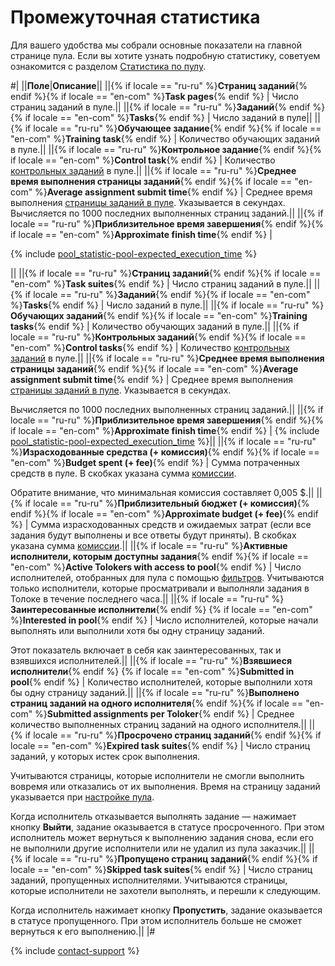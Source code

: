 # Промежуточная статистика

Для вашего удобства мы собрали основные показатели на главной странице пула. Если вы хотите узнать подробную статистику, советуем ознакомится с разделом [Статистика по пулу](pool_statistic-pool.md).

#|
||**Поле**|**Описание**||
||{% if locale == "ru-ru" %}**Страниц заданий**{% endif %}{% if locale == "en-com" %}**Task pages**{% endif %} | Число страниц заданий в пуле.||
||{% if locale == "ru-ru" %}**Заданий**{% endif %}{% if locale == "en-com" %}**Tasks**{% endif %} | Число заданий в пуле||
||{% if locale == "ru-ru" %}**Обучающее задание**{% endif %}{% if locale == "en-com" %}**Training task**{% endif %} | Количество обучающих заданий в пуле.||
||{% if locale == "ru-ru" %}**Контрольное задание**{% endif %}{% if locale == "en-com" %}**Control task**{% endif %} | Количество [контрольных заданий](../../glossary.md#control-task) в пуле.||
||{% if locale == "ru-ru" %}**Среднее время выполнения страницы заданий**{% endif %}{% if locale == "en-com" %}**Average assignment submit time**{% endif %} | Среднее время выполнения [страницы заданий в пуле](../../glossary.md#task-page). Указывается в секундах.
Вычисляется по 1000 последних выполненных страниц заданий.||
||{% if locale == "ru-ru" %}**Приблизительное время завершения**{% endif %}{% if locale == "en-com" %}**Approximate finish time**{% endif %} |

{% include [pool_statistic-pool-expected_execution_time](../_includes/concepts/pool_statistic-pool/id-pool_statistic-pool/expected_execution_time.md) %}

||
||{% if locale == "ru-ru" %}**Страниц заданий**{% endif %}{% if locale == "en-com" %}**Task suites**{% endif %} | Число страниц заданий в пуле.||
||{% if locale == "ru-ru" %}**Заданий**{% endif %}{% if locale == "en-com" %}**Tasks**{% endif %} | Число заданий в пуле.||
||{% if locale == "ru-ru" %}**Обучающих заданий**{% endif %}{% if locale == "en-com" %}**Training tasks**{% endif %} | Количество обучающих заданий в пуле.||
||{% if locale == "ru-ru" %}**Контрольных заданий**{% endif %}{% if locale == "en-com" %}**Control tasks**{% endif %} | Количество [контрольных заданий](../../glossary.md#control-task) в пуле.||
||{% if locale == "ru-ru" %}**Среднее время выполнения страницы заданий**{% endif %}{% if locale == "en-com" %}**Average assignment submit time**{% endif %} | Среднее время выполнения [страницы заданий в пуле](../../glossary.md#task-page). Указывается в секундах.

Вычисляется по 1000 последних выполненных страниц заданий.||
||{% if locale == "ru-ru" %}**Приблизительное время завершения**{% endif %}{% if locale == "en-com" %}**Approximate finish time**{% endif %} | {% include [pool_statistic-pool-expected_execution_time](../_includes/concepts/pool_statistic-pool/id-pool_statistic-pool/expected_execution_time.md) %}||
||{% if locale == "ru-ru" %}**Израсходованные средства (+ комиссия)**{% endif %}{% if locale == "en-com" %}**Budget spent (+ fee)**{% endif %} | Сумма потраченных средств в пуле. В скобках указана сумма [комиссии](budget.md).

Обратите внимание, что минимальная комиссия составляет 0,005 $.||
||{% if locale == "ru-ru" %}**Приблизительный бюджет (+ комиссия)**{% endif %}{% if locale == "en-com" %}**Approximate budget (+ fee)**{% endif %} | Сумма израсходованных средств и ожидаемых затрат (если все задания будут выполнены и все ответы будут приняты). В скобках указана сумма [комиссии](../../glossary.md#comission-fee).||
||{% if locale == "ru-ru" %}**Активные исполнители, которым доступны задания**{% endif %}{% if locale == "en-com" %}**Active Tolokers with access to pool**{% endif %} | Число исполнителей, отобранных для пула с помощью [фильтров](filters.md). Учитываются только исполнители, которые просматривали и выполняли задания в Толоке в течение последнего часа.||
||{% if locale == "ru-ru" %}**Заинтересованные исполнители**{% endif %} {% if locale == "en-com" %}**Interested in pool**{% endif %} | Число исполнителей, которые начали выполнять или выполнили хотя бы одну страницу заданий.

Этот показатель включает в себя как заинтересованных, так и взявшихся исполнителей.||
||{% if locale == "ru-ru" %}**Взявшиеся исполнители**{% endif %} {% if locale == "en-com" %}**Submitted in pool**{% endif %} | Количество исполнителей, которые выполнили хотя бы одну страницу заданий.||
||{% if locale == "ru-ru" %}**Выполнено страниц заданий на одного исполнителя**{% endif %}{% if locale == "en-com" %}**Submitted assignments per Toloker**{% endif %} | Среднее количество выполненных страниц заданий на одного исполнителя.||
||{% if locale == "ru-ru" %}**Просрочено страниц заданий**{% endif %}{% if locale == "en-com" %}**Expired task suites**{% endif %} | Число страниц заданий, у которых истек срок выполнения.

Учитываются страницы, которые исполнители не смогли выполнить вовремя или отказались от их выполнения. Время на страницу заданий указывается при [настройке пула](pool-main.md#table_n3q_vhz_jlb).

Когда исполнитель отказывается выполнять задание — нажимает кнопку **Выйти**, задание оказывается в статусе просроченного. При этом исполнитель может вернуться к выполнению задания снова, если его не выполнили другие исполнители или не удалил из пула заказчик.||
||{% if locale == "ru-ru" %}**Пропущено страниц заданий**{% endif %}{% if locale == "en-com" %}**Skipped task suites**{% endif %} | Число страниц заданий, пропущенных исполнителями. Учитываются страницы, которые исполнители не захотели выполнять, и перешли к следующим.

Когда исполнитель нажимает кнопку **Пропустить**, задание оказывается в статусе пропущенного. При этом исполнитель больше не сможет вернуться к его выполнению.||
|#

{% include [contact-support](../_includes/contact-support-help.md) %}